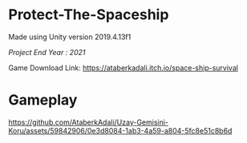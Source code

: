 # Protect-The-Spaceship
Made using Unity version 2019.4.13f1

*Project End Year : 2021*

Game Download Link: https://ataberkadali.itch.io/space-ship-survival
# Gameplay



https://github.com/AtaberkAdali/Uzay-Gemisini-Koru/assets/59842906/0e3d8084-1ab3-4a59-a804-5fc8e51c8b6d

